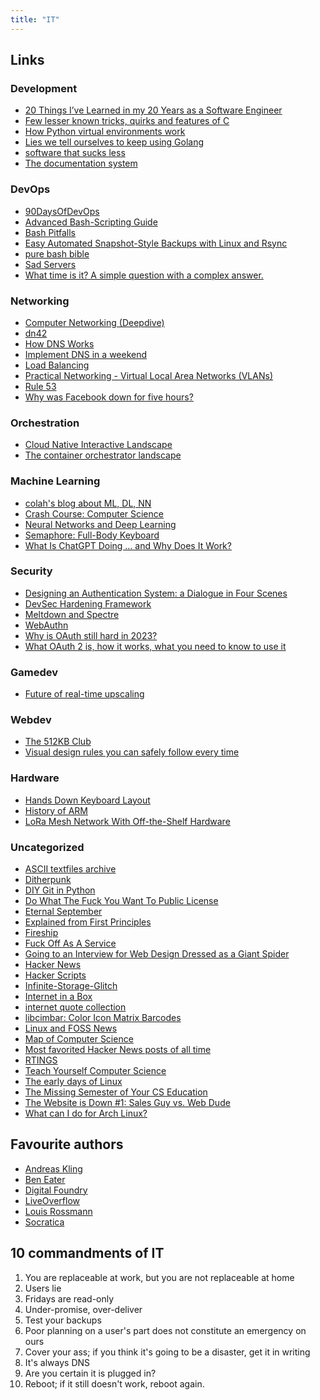 ```yaml
---
title: "IT"
---
```



## Links

### Development

- [20 Things I’ve Learned in my 20 Years as a Software Engineer](https://www.simplethread.com/20-things-ive-learned-in-my-20-years-as-a-software-engineer/)
- [Few lesser known tricks, quirks and features of C](https://blog.joren.ga/less-known-c)
- [How Python virtual environments work](https://snarky.ca/how-virtual-environments-work/)
- [Lies we tell ourselves to keep using Golang](https://fasterthanli.me/articles/lies-we-tell-ourselves-to-keep-using-golang)
- [software that sucks less](https://suckless.org/philosophy/)
- [The documentation system](https://documentation.divio.com/)

### DevOps

- [90DaysOfDevOps](https://github.com/MichaelCade/90DaysOfDevOps)
- [Advanced Bash-Scripting Guide](https://tldp.org/LDP/abs/html/)
- [Bash Pitfalls](http://mywiki.wooledge.org/BashPitfalls)
- [Easy Automated Snapshot-Style Backups with Linux and Rsync](http://www.mikerubel.org/computers/rsync_snapshots/)
- [pure bash bible](https://github.com/dylanaraps/pure-bash-bible)
- [Sad Servers](https://sadservers.com)
- [What time is it? A simple question with a complex answer.](https://andrea.corbellini.name/2023/01/23/what-time-is-it/)

### Networking

- [Computer Networking (Deepdive)](https://youtube.com/watch?v=6G14NrjekLQ)
- [dn42](https://dn42.eu/Home)
- [How DNS Works](https://howdns.works/)
- [Implement DNS in a weekend](https://implement-dns.wizardzines.com/index.html)
- [Load Balancing](https://samwho.dev/load-balancing/)
- [Practical Networking - Virtual Local Area Networks (VLANs)](https://www.practicalnetworking.net/stand-alone/vlans/)
- [Rule 53](https://github.com/pgl/rule53)
- [Why was Facebook down for five hours?](https://youtu.be/-wMU8vmfaYo)

### Orchestration

- [Cloud Native Interactive Landscape](https://landscape.cncf.io/)
- [The container orchestrator landscape](https://lwn.net/Articles/905164/)

### Machine Learning

- [colah's blog about ML, DL, NN](http://colah.github.io/)
- [Crash Course: Computer Science](https://youtube.com/playlist?list=PL8dPuuaLjXtNlUrzyH5r6jN9ulIgZBpdo)
- [Neural Networks and Deep Learning](https://neuralnetworksanddeeplearning.com/)
- [Semaphore: Full-Body Keyboard](https://github.com/everythingishacked/Semaphore)
- [What Is ChatGPT Doing … and Why Does It Work?](https://writings.stephenwolfram.com/2023/02/what-is-chatgpt-doing-and-why-does-it-work/)

### Security

- [Designing an Authentication System: a Dialogue in Four Scenes](https://web.mit.edu/kerberos/dialogue.html)
- [DevSec Hardening Framework](https://dev-sec.io/)
- [Meltdown and Spectre](https://meltdownattack.com/)
- [WebAuthn](https://webauthn.guide/#about-webauthn)
- [Why is OAuth still hard in 2023?](https://www.nango.dev/blog/why-is-oauth-still-hard)
- [What OAuth 2 is, how it works, what you need to know to use it](https://metacpan.org/dist/LWP-Authen-OAuth2/view/lib/LWP/Authen/OAuth2/Overview.pod)

### Gamedev

- [Future of real-time upscaling](https://youtu.be/f8piCZz0p-Y)

### Webdev

- [The 512KB Club](https://512kb.club/)
- [Visual design rules you can safely follow every time](https://anthonyhobday.com/sideprojects/saferules/)

### Hardware

- [Hands Down Keyboard Layout](https://sites.google.com/alanreiser.com/handsdown)
- [History of ARM](https://arstechnica.com/gadgets/2022/09/a-history-of-arm-part-1-building-the-first-chip/)
- [LoRa Mesh Network With Off-the-Shelf Hardware](https://hackaday.com/2020/02/26/lora-mesh-network-with-off-the-shelf-hardware/)

### Uncategorized

- [ASCII textfiles archive](http://textfiles.com/)
- [Ditherpunk](https://surma.dev/things/ditherpunk/)
- [DIY Git in Python](https://www.leshenko.net/p/ugit)
- [Do What The Fuck You Want To Public License](http://www.wtfpl.net/about/)
- [Eternal September](https://en.m.wikipedia.org/wiki/Eternal_September)
- [Explained from First Principles](https://explained-from-first-principles.com/)
- [Fireship](https://www.youtube.com/c/Fireship)
- [Fuck Off As A Service](https://foaas.herokuapp.com/)
- [Going to an Interview for Web Design Dressed as a Giant Spider](https://youtu.be/uDE4s4Ih1eY)
- [Hacker News](https://news.ycombinator.com)
- [Hacker Scripts](https://github.com/NARKOZ/hacker-scripts)
- [Infinite-Storage-Glitch](https://github.com/DvorakDwarf/Infinite-Storage-Glitch)
- [Internet in a Box](https://internet-in-a-box.org/)
- [internet quote collection](http://bash.org/)
- [libcimbar: Color Icon Matrix Barcodes](https://github.com/sz3/libcimbar)
- [Linux and FOSS News](https://lwn.net/)
- [Map of Computer Science](https://youtu.be/SzJ46YA_RaA)
- [Most favorited Hacker News posts of all time](https://observablehq.com/@tomlarkworthy/hacker-favourites-analysis)
- [RTINGS](https://www.rtings.com/)
- [Teach Yourself Computer Science](https://teachyourselfcs.com/)
- [The early days of Linux](https://lwn.net/SubscriberLink/928581/841b747332791ac4/)
- [The Missing Semester of Your CS Education](https://missing.csail.mit.edu/)
- [The Website is Down #1: Sales Guy vs. Web Dude](https://youtu.be/uRGljemfwUE)
- [What can I do for Arch Linux?](https://whatcanidofor.archlinux.org/)

## Favourite authors

- [Andreas Kling](https://www.youtube.com/@awesomekling)
- [Ben Eater](https://www.youtube.com/c/BenEater)
- [Digital Foundry](https://www.youtube.com/user/DigitalFoundry)
- [LiveOverflow](https://www.youtube.com/@LiveOverflow)
- [Louis Rossmann](https://www.youtube.com/@rossmanngroup)
- [Socratica](https://www.youtube.com/@Socratica)

## 10 commandments of IT

1. You are replaceable at work, but you are not replaceable at home
2. Users lie
3. Fridays are read-only
4. Under-promise, over-deliver
5. Test your backups
6. Poor planning on a user's part does not constitute an emergency on ours
7. Cover your ass; if you think it's going to be a disaster, get it in writing
8. It's always DNS
9. Are you certain it is plugged in?
10. Reboot; if it still doesn't work, reboot again.
